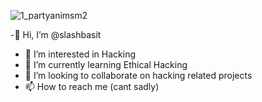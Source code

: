  
![1_partyanimsm2](https://user-images.githubusercontent.com/80700518/189924999-87f54be0-0efa-4187-afbe-264f91fc2812.gif)



-👋 Hi, I’m @slashbasit
- 👀 I’m interested in Hacking
- 🌱 I’m currently learning Ethical Hacking
- 💞️ I’m looking to collaborate on hacking related projects
- 📫 How to reach me (cant sadly)
